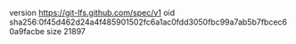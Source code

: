 version https://git-lfs.github.com/spec/v1
oid sha256:0f45d462d24a4f485901502fc6a1ac0fdd3050fbc99a7ab5b7fbcec60a9facbe
size 21897
